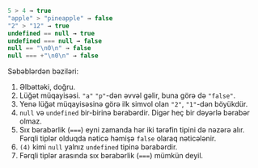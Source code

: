 

```js no-beautify
5 > 4 → true
"apple" > "pineapple" → false
"2" > "12" → true
undefined == null → true
undefined === null → false
null == "\n0\n" → false
null === +"\n0\n" → false
```

Səbəblərdən bəziləri:

1. Əlbəttəki, doğru.
2. Lüğət müqayisəsi. `"a"` `"p"`-dən əvvəl gəlir, buna görə də `"false"`.
3. Yenə lüğət müqayisəsinə görə ilk simvol olan `"2"`, `"1"`-dən böyükdür.
4. `null` və `undefined` bir-birinə bərabərdir. Digər heç bir dəyərlə bərabər olmaz.
5. Sıx bərabərlik (`===`) eyni zamanda hər iki tərəfin tipini də nəzərə alır. Fərqli tiplər olduqda nəticə həmişə `false` olaraq nəticələnir.
6. `(4)` kimi `null` yalnız `undefined` tipinə bərabərdir.
7. Fərqli tiplər arasında sıx bərabərlik (`===`) mümkün deyil.
